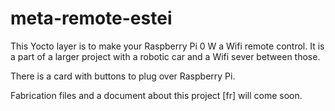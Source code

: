 # meta-remote-estei

This Yocto layer is to make your Raspberry Pi 0 W a Wifi remote control. It is a part of a larger project with a robotic car and a Wifi sever between those.

There is a card with buttons to plug over Raspberry Pi.

Fabrication files and a document about this project [fr] will come soon.
